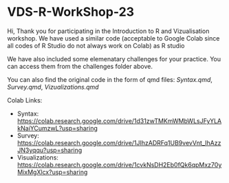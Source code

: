 # VDS-R-WorkShop-23

Hi, Thank you for participating in the Introduction to R and Vizualisation workshop. We have used a similar code (acceptable to Google Colab since all codes of R Studio do not always work on Colab) as R studio

We have also included some elemenatary challenges for your practice. You can access them from the challenges folder above.

You can also find the original code in the form of qmd files: *Syntax.qmd*, *Survey.qmd*, *Vizualizations.qmd*

Colab Links:

- Syntax: https://colab.research.google.com/drive/1d31zwTMKmWMbWLsJFyYLAkNaiYCumzwL?usp=sharing
- Survey: https://colab.research.google.com/drive/1JIhzADRFq1UB9vevVnt_IhAzzJN3yqqu?usp=sharing
- Visualizations: https://colab.research.google.com/drive/1cvkNsDH2Eb0fQk6qpMxz70yMixMgXlcx?usp=sharing
